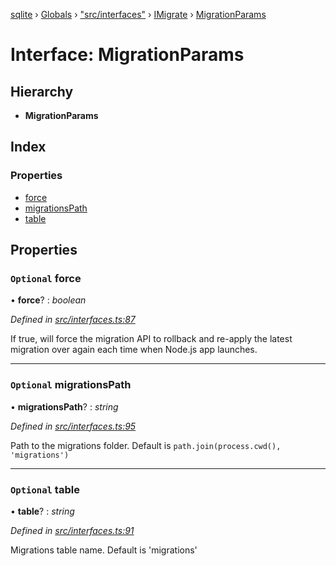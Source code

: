 [sqlite](../README.md) › [Globals](../globals.md) › ["src/interfaces"](../modules/_src_interfaces_.md) › [IMigrate](../modules/_src_interfaces_.imigrate.md) › [MigrationParams](_src_interfaces_.imigrate.migrationparams.md)

# Interface: MigrationParams

## Hierarchy

* **MigrationParams**

## Index

### Properties

* [force](_src_interfaces_.imigrate.migrationparams.md#optional-force)
* [migrationsPath](_src_interfaces_.imigrate.migrationparams.md#optional-migrationspath)
* [table](_src_interfaces_.imigrate.migrationparams.md#optional-table)

## Properties

### `Optional` force

• **force**? : *boolean*

*Defined in [src/interfaces.ts:87](https://github.com/kriasoft/node-sqlite/blob/d15b22e/src/interfaces.ts#L87)*

If true, will force the migration API to rollback and re-apply the latest migration over
again each time when Node.js app launches.

___

### `Optional` migrationsPath

• **migrationsPath**? : *string*

*Defined in [src/interfaces.ts:95](https://github.com/kriasoft/node-sqlite/blob/d15b22e/src/interfaces.ts#L95)*

Path to the migrations folder. Default is `path.join(process.cwd(), 'migrations')`

___

### `Optional` table

• **table**? : *string*

*Defined in [src/interfaces.ts:91](https://github.com/kriasoft/node-sqlite/blob/d15b22e/src/interfaces.ts#L91)*

Migrations table name. Default is 'migrations'
